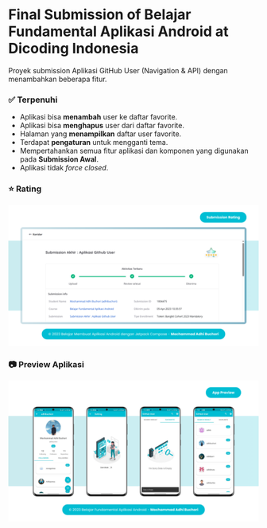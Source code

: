 # Final Submission of Belajar Fundamental Aplikasi Android at Dicoding Indonesia

Proyek submission Aplikasi GitHub User (Navigation & API) dengan menambahkan beberapa fitur.

### ✅ Terpenuhi  
- Aplikasi bisa **menambah** user ke daftar favorite.
- Aplikasi bisa **menghapus** user dari daftar favorite.
- Halaman yang **menampilkan** daftar user favorite.
- Terdapat **pengaturan** untuk mengganti tema.
- Mempertahankan semua fitur aplikasi dan komponen yang digunakan pada **Submission Awal**.
- Aplikasi tidak _force closed_.

### ⭐ Rating  
![Rating Final Submission of Belajar Fundamental Aplikasi Android!](/FinalSubmission-BFAA-Rating.png "Rating")

### 📷 Preview Aplikasi
![Preview Aplikasi Final Submission of Belajar Fundamental Aplikasi Android!](/PreviewAplikasi-Final-BFAA.png "Preview Aplikasi")
